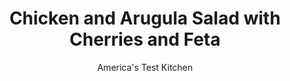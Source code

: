 ---
layout: ../../layouts/MarkdownPostLayout.astro
title: Chicken and Arugula Salad with Cherries and Feta
author: America's Test Kitchen
pubDate: 2023-03-15
description: "A simple vinaigrette, sweet cherries, and crumbly feta cheese dress up poached chicken and arugula."
image_url: https://res.cloudinary.com/hksqkdlah/image/upload/ar_1:1,c_fill,dpr_2.0,f_auto,fl_lossy.progressive.strip_profile,g_faces:auto,q_auto:low,w_344/SFS_ChickenArugulaSaladCherriesFeta_14_hg5e8f
tags: ["Main Courses","Vegetables","Fruit","Chicken","Cheese","Salads"]
calories: 2299
protein: 39
carbohydrates: 22
fats: 35
fiber: 2
ingredients: ["¼ teaspoon plus pinch, table salt, divided, plus salt for cooking chicken","3 (6- to 8-ounce), boneless, skinless chicken breasts, trimmed","3 ounces, rustic bread, cut into 1-inch pieces (about 1½ cups)","½ cup, extra-virgin olive oil, divided","2 tablespoons, white wine vinegar","2 tablespoons, minced fresh parsley","1 tablespoon, minced shallot","1 teaspoon, Dijon mustard","5 ounces (5 cups), baby arugula","8 ounces, fresh sweet cherries, pitted and quartered","2 ounces, feta cheese, crumbled (½ cup)"]
serves: 4
time: "45 minutes"
instructions: ["Bring 2 cups water to boil in 12-inch skillet over high heat. Stir in 2 tablespoons salt. Add chicken; reduce heat to medium-low; cover; and simmer until chicken registers 160 degrees, 12 to 15 minutes, flipping chicken halfway through cooking. Transfer chicken to plate and let cool. Discard cooking water.","Pulse bread in food processor into large crumbs measuring between ⅛ and ¼ inch, about 10 pulses. Combine crumbs, 2 tablespoons oil, and pinch salt in now-empty skillet. Cook over medium heat, stirring often, until crumbs are golden brown, 8 to 10 minutes. Transfer to plate.","Shred chicken into bite-size pieces. Whisk vinegar, parsley, shallot, mustard, and remaining ¼ teaspoon salt together in large bowl. Whisking constantly, drizzle in remaining 6 tablespoons oil. Add chicken and arugula and toss to combine. Season with salt to taste. Transfer salad to serving platter and sprinkle with cherries, feta, and crumbs. Serve."]
nutrition: ["782 mg Potassium, K","444 mg Phosphorus, P","195 mg Calcium, Ca","2 mg Iron, Fe","78 mg Magnesium, Mg","746 mg Sodium, Na","2 mg Zinc, Zn","35 g Total lipid (fat)","16 mg Niacin","21 g Fatty acids, total monounsaturated","4 g Fatty acids, total polyunsaturated","10 mg Vitamin C, total ascorbic acid","125 mg Cholesterol","7 g Fatty acids, total saturated","2 g Fiber, total dietary","4 µg Folic acid","73 µg Folate, food","11 g Sugars, total","88 µg Vitamin K (phylloquinone)","218 g Water","22 g Carbohydrate, by difference","80 µg Folate, DFE","39 g Protein","5 mg Vitamin E (alpha-tocopherol)","1 mg Vitamin B-6","88 µg Vitamin A, RAE","574 kcal Energy","8 g Sugars, added","2299 calories"]
notes: "Chopped plums can be substituted for the cherries, if desired."
---
